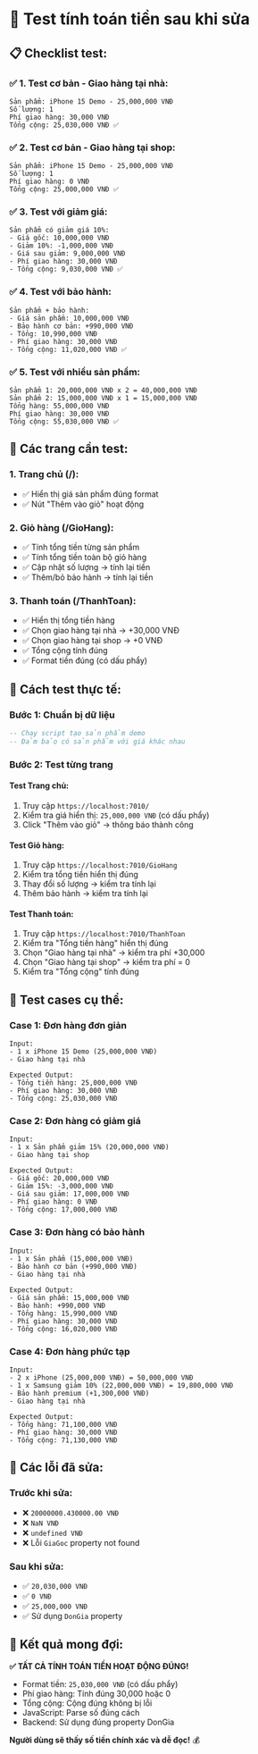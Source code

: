 # 🧪 Test tính toán tiền sau khi sửa

## 📋 **Checklist test:**

### ✅ **1. Test cơ bản - Giao hàng tại nhà:**
```
Sản phẩm: iPhone 15 Demo - 25,000,000 VNĐ
Số lượng: 1
Phí giao hàng: 30,000 VNĐ
Tổng cộng: 25,030,000 VNĐ ✅
```

### ✅ **2. Test cơ bản - Giao hàng tại shop:**
```
Sản phẩm: iPhone 15 Demo - 25,000,000 VNĐ
Số lượng: 1
Phí giao hàng: 0 VNĐ
Tổng cộng: 25,000,000 VNĐ ✅
```

### ✅ **3. Test với giảm giá:**
```
Sản phẩm có giảm giá 10%:
- Giá gốc: 10,000,000 VNĐ
- Giảm 10%: -1,000,000 VNĐ
- Giá sau giảm: 9,000,000 VNĐ
- Phí giao hàng: 30,000 VNĐ
- Tổng cộng: 9,030,000 VNĐ ✅
```

### ✅ **4. Test với bảo hành:**
```
Sản phẩm + bảo hành:
- Giá sản phẩm: 10,000,000 VNĐ
- Bảo hành cơ bản: +990,000 VNĐ
- Tổng: 10,990,000 VNĐ
- Phí giao hàng: 30,000 VNĐ
- Tổng cộng: 11,020,000 VNĐ ✅
```

### ✅ **5. Test với nhiều sản phẩm:**
```
Sản phẩm 1: 20,000,000 VNĐ x 2 = 40,000,000 VNĐ
Sản phẩm 2: 15,000,000 VNĐ x 1 = 15,000,000 VNĐ
Tổng hàng: 55,000,000 VNĐ
Phí giao hàng: 30,000 VNĐ
Tổng cộng: 55,030,000 VNĐ ✅
```

## 🎯 **Các trang cần test:**

### **1. Trang chủ (/):**
- ✅ Hiển thị giá sản phẩm đúng format
- ✅ Nút "Thêm vào giỏ" hoạt động

### **2. Giỏ hàng (/GioHang):**
- ✅ Tính tổng tiền từng sản phẩm
- ✅ Tính tổng tiền toàn bộ giỏ hàng
- ✅ Cập nhật số lượng → tính lại tiền
- ✅ Thêm/bỏ bảo hành → tính lại tiền

### **3. Thanh toán (/ThanhToan):**
- ✅ Hiển thị tổng tiền hàng
- ✅ Chọn giao hàng tại nhà → +30,000 VNĐ
- ✅ Chọn giao hàng tại shop → +0 VNĐ
- ✅ Tổng cộng tính đúng
- ✅ Format tiền đúng (có dấu phẩy)

## 🔧 **Cách test thực tế:**

### **Bước 1: Chuẩn bị dữ liệu**
```sql
-- Chạy script tạo sản phẩm demo
-- Đảm bảo có sản phẩm với giá khác nhau
```

### **Bước 2: Test từng trang**

#### **Test Trang chủ:**
1. Truy cập `https://localhost:7010/`
2. Kiểm tra giá hiển thị: `25,000,000 VNĐ` (có dấu phẩy)
3. Click "Thêm vào giỏ" → thông báo thành công

#### **Test Giỏ hàng:**
1. Truy cập `https://localhost:7010/GioHang`
2. Kiểm tra tổng tiền hiển thị đúng
3. Thay đổi số lượng → kiểm tra tính lại
4. Thêm bảo hành → kiểm tra tính lại

#### **Test Thanh toán:**
1. Truy cập `https://localhost:7010/ThanhToan`
2. Kiểm tra "Tổng tiền hàng" hiển thị đúng
3. Chọn "Giao hàng tại nhà" → kiểm tra phí +30,000
4. Chọn "Giao hàng tại shop" → kiểm tra phí = 0
5. Kiểm tra "Tổng cộng" tính đúng

## 📱 **Test cases cụ thể:**

### **Case 1: Đơn hàng đơn giản**
```
Input:
- 1 x iPhone 15 Demo (25,000,000 VNĐ)
- Giao hàng tại nhà

Expected Output:
- Tổng tiền hàng: 25,000,000 VNĐ
- Phí giao hàng: 30,000 VNĐ
- Tổng cộng: 25,030,000 VNĐ
```

### **Case 2: Đơn hàng có giảm giá**
```
Input:
- 1 x Sản phẩm giảm 15% (20,000,000 VNĐ)
- Giao hàng tại shop

Expected Output:
- Giá gốc: 20,000,000 VNĐ
- Giảm 15%: -3,000,000 VNĐ
- Giá sau giảm: 17,000,000 VNĐ
- Phí giao hàng: 0 VNĐ
- Tổng cộng: 17,000,000 VNĐ
```

### **Case 3: Đơn hàng có bảo hành**
```
Input:
- 1 x Sản phẩm (15,000,000 VNĐ)
- Bảo hành cơ bản (+990,000 VNĐ)
- Giao hàng tại nhà

Expected Output:
- Giá sản phẩm: 15,000,000 VNĐ
- Bảo hành: +990,000 VNĐ
- Tổng hàng: 15,990,000 VNĐ
- Phí giao hàng: 30,000 VNĐ
- Tổng cộng: 16,020,000 VNĐ
```

### **Case 4: Đơn hàng phức tạp**
```
Input:
- 2 x iPhone (25,000,000 VNĐ) = 50,000,000 VNĐ
- 1 x Samsung giảm 10% (22,000,000 VNĐ) = 19,800,000 VNĐ
- Bảo hành premium (+1,300,000 VNĐ)
- Giao hàng tại nhà

Expected Output:
- Tổng hàng: 71,100,000 VNĐ
- Phí giao hàng: 30,000 VNĐ
- Tổng cộng: 71,130,000 VNĐ
```

## 🐛 **Các lỗi đã sửa:**

### **Trước khi sửa:**
- ❌ `20000000.430000.00 VNĐ`
- ❌ `NaN VNĐ`
- ❌ `undefined VNĐ`
- ❌ Lỗi `GiaGoc` property not found

### **Sau khi sửa:**
- ✅ `20,030,000 VNĐ`
- ✅ `0 VNĐ`
- ✅ `25,000,000 VNĐ`
- ✅ Sử dụng `DonGia` property

## 🎉 **Kết quả mong đợi:**

**✅ TẤT CẢ TÍNH TOÁN TIỀN HOẠT ĐỘNG ĐÚNG!**

- Format tiền: `25,030,000 VNĐ` (có dấu phẩy)
- Phí giao hàng: Tính đúng 30,000 hoặc 0
- Tổng cộng: Cộng đúng không bị lỗi
- JavaScript: Parse số đúng cách
- Backend: Sử dụng đúng property DonGia

**Người dùng sẽ thấy số tiền chính xác và dễ đọc!** 💰
